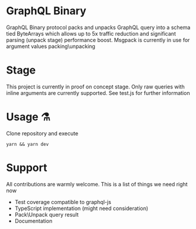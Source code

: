 # GraphQL Binary
GraphQL Binary protocol packs and unpacks GraphQL query into a schema tied ByteArrays which allows up to 5x traffic reduction and significant parsing (unpack stage) performance boost.
Msgpack is currently in use for argument values packing\unpacking

# Stage
This project is currently in proof on concept stage. Only raw queries with inline arguments are currently supported. See test.js for further information

# Usage ⚗️
Clone repository and execute
```shell
yarn && yarn dev
```

# Support
All contributions are warmly welcome. This is a list of things we need right now
- Test coverage compatible to graphql-js
- TypeScript implementation (might need consideration)
- Pack\Unpack query result
- Documentation
